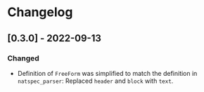 # Changelog
## [0.3.0] - 2022-09-13
### Changed
- Definition of `FreeForm` was simplified to match the definition in `natspec_parser`: Replaced `header` and `block` with `text`.